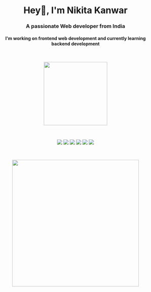 <h1 align="center">Hey👋, I'm Nikita Kanwar</h1>
<h3 align="center">A passionate Web developer from India</h3>
<h4 align="center">I'm working on frontend web development and currently learning backend development</h4>

<br>

<p align="center"><img src="https://user-images.githubusercontent.com/74038190/212259366-1e33063f-1384-459b-9ea5-8ee5e25b63dc.jpg" width="200" /></p> 

<br>

<p align="center"> <img   src="https://img.shields.io/badge/html5-%23E34F26.svg?style=for-the-badge&logo=html5&logoColor=white"/>  <img   src="https://img.shields.io/badge/css3-%231572B6.svg?style=for-the-badge&logo=css3&logoColor=white"/> <img   src="https://img.shields.io/badge/bootstrap-%238511FA.svg?style=for-the-badge&logo=bootstrap&logoColor=white"/> <img   src="https://img.shields.io/badge/javascript-%23323330.svg?style=for-the-badge&logo=javascript&logoColor=%23F7DF1E"/>  <img   src="https://img.shields.io/badge/react-%2320232a.svg?style=for-the-badge&logo=react&logoColor=%2361DAFB"/>  <img   src="https://img.shields.io/badge/c++-%2300599C.svg?style=for-the-badge&logo=c%2B%2B&logoColor=white"/>  </p>

<br>

<p align="center"> <img   src="https://github-readme-streak-stats.herokuapp.com/?user=Nikita-kanwar&theme=dark&hide_border=false" width="400"/> </p>


